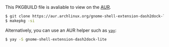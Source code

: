 This PKGBUILD file is avaliable to view on the [AUR](https://aur.archlinux.org/packages/gnome-shell-extension-dash2dock-lite). 


```bash
$ git clone https://aur.archlinux.org/gnome-shell-extension-dash2dock-lite.git
$ makepkg -si
```

Alternatively, you can use an AUR helper such as [`yay`](https://aur.archlinux.org/packages/yay):
```bash
$ yay -S gnome-shell-extension-dash2dock-lite
```
